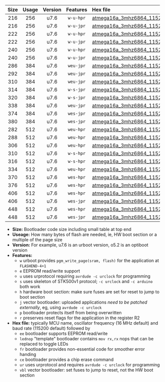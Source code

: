 |Size|Usage|Version|Features|Hex file|
|:-:|:-:|:-:|:-:|:--|
|216|256|u7.6|`w-u-hpr`|[atmega16a_3mhz6864_115200bps_ur.hex](https://raw.githubusercontent.com/stefanrueger/urboot/main/atmega16a_3mhz6864_115200bps_ur.hex)|
|216|256|u7.6|`w-u-jpr`|[atmega16a_3mhz6864_115200bps_ur_vbl.hex](https://raw.githubusercontent.com/stefanrueger/urboot/main/atmega16a_3mhz6864_115200bps_ur_vbl.hex)|
|222|256|u7.6|`w-u-hpr`|[atmega16a_3mhz6864_115200bps_lednop_ur.hex](https://raw.githubusercontent.com/stefanrueger/urboot/main/atmega16a_3mhz6864_115200bps_lednop_ur.hex)|
|222|256|u7.6|`w-u-jpr`|[atmega16a_3mhz6864_115200bps_lednop_ur_vbl.hex](https://raw.githubusercontent.com/stefanrueger/urboot/main/atmega16a_3mhz6864_115200bps_lednop_ur_vbl.hex)|
|240|256|u7.6|`w-u-hpr`|[atmega16a_3mhz6864_115200bps_lednop_fr_ur.hex](https://raw.githubusercontent.com/stefanrueger/urboot/main/atmega16a_3mhz6864_115200bps_lednop_fr_ur.hex)|
|240|256|u7.6|`w-u-jpr`|[atmega16a_3mhz6864_115200bps_lednop_fr_ur_vbl.hex](https://raw.githubusercontent.com/stefanrueger/urboot/main/atmega16a_3mhz6864_115200bps_lednop_fr_ur_vbl.hex)|
|286|384|u7.6|`weu-jpr`|[atmega16a_3mhz6864_115200bps_ee_ur_vbl.hex](https://raw.githubusercontent.com/stefanrueger/urboot/main/atmega16a_3mhz6864_115200bps_ee_ur_vbl.hex)|
|292|384|u7.6|`weu-jpr`|[atmega16a_3mhz6864_115200bps_ee_lednop_ur_vbl.hex](https://raw.githubusercontent.com/stefanrueger/urboot/main/atmega16a_3mhz6864_115200bps_ee_lednop_ur_vbl.hex)|
|310|384|u7.6|`weu-jpr`|[atmega16a_3mhz6864_115200bps_ee_lednop_fr_ur_vbl.hex](https://raw.githubusercontent.com/stefanrueger/urboot/main/atmega16a_3mhz6864_115200bps_ee_lednop_fr_ur_vbl.hex)|
|314|384|u7.6|`w-s-jpr`|[atmega16a_3mhz6864_115200bps_vbl.hex](https://raw.githubusercontent.com/stefanrueger/urboot/main/atmega16a_3mhz6864_115200bps_vbl.hex)|
|320|384|u7.6|`w-s-jpr`|[atmega16a_3mhz6864_115200bps_lednop_vbl.hex](https://raw.githubusercontent.com/stefanrueger/urboot/main/atmega16a_3mhz6864_115200bps_lednop_vbl.hex)|
|338|384|u7.6|`weu-jpr`|[atmega16a_3mhz6864_115200bps_ee_lednop_fr_ce_ur_vbl.hex](https://raw.githubusercontent.com/stefanrueger/urboot/main/atmega16a_3mhz6864_115200bps_ee_lednop_fr_ce_ur_vbl.hex)|
|374|384|u7.6|`wes-jpr`|[atmega16a_3mhz6864_115200bps_ee_vbl.hex](https://raw.githubusercontent.com/stefanrueger/urboot/main/atmega16a_3mhz6864_115200bps_ee_vbl.hex)|
|380|384|u7.6|`wes-jpr`|[atmega16a_3mhz6864_115200bps_ee_lednop_vbl.hex](https://raw.githubusercontent.com/stefanrueger/urboot/main/atmega16a_3mhz6864_115200bps_ee_lednop_vbl.hex)|
|282|512|u7.6|`weu-hpr`|[atmega16a_3mhz6864_115200bps_ee_ur.hex](https://raw.githubusercontent.com/stefanrueger/urboot/main/atmega16a_3mhz6864_115200bps_ee_ur.hex)|
|288|512|u7.6|`weu-hpr`|[atmega16a_3mhz6864_115200bps_ee_lednop_ur.hex](https://raw.githubusercontent.com/stefanrueger/urboot/main/atmega16a_3mhz6864_115200bps_ee_lednop_ur.hex)|
|306|512|u7.6|`weu-hpr`|[atmega16a_3mhz6864_115200bps_ee_lednop_fr_ur.hex](https://raw.githubusercontent.com/stefanrueger/urboot/main/atmega16a_3mhz6864_115200bps_ee_lednop_fr_ur.hex)|
|310|512|u7.6|`w-s-hpr`|[atmega16a_3mhz6864_115200bps.hex](https://raw.githubusercontent.com/stefanrueger/urboot/main/atmega16a_3mhz6864_115200bps.hex)|
|316|512|u7.6|`w-s-hpr`|[atmega16a_3mhz6864_115200bps_lednop.hex](https://raw.githubusercontent.com/stefanrueger/urboot/main/atmega16a_3mhz6864_115200bps_lednop.hex)|
|334|512|u7.6|`weu-hpr`|[atmega16a_3mhz6864_115200bps_ee_lednop_fr_ce_ur.hex](https://raw.githubusercontent.com/stefanrueger/urboot/main/atmega16a_3mhz6864_115200bps_ee_lednop_fr_ce_ur.hex)|
|370|512|u7.6|`wes-hpr`|[atmega16a_3mhz6864_115200bps_ee.hex](https://raw.githubusercontent.com/stefanrueger/urboot/main/atmega16a_3mhz6864_115200bps_ee.hex)|
|376|512|u7.6|`wes-hpr`|[atmega16a_3mhz6864_115200bps_ee_lednop.hex](https://raw.githubusercontent.com/stefanrueger/urboot/main/atmega16a_3mhz6864_115200bps_ee_lednop.hex)|
|406|512|u7.6|`wes-hpr`|[atmega16a_3mhz6864_115200bps_ee_lednop_fr.hex](https://raw.githubusercontent.com/stefanrueger/urboot/main/atmega16a_3mhz6864_115200bps_ee_lednop_fr.hex)|
|406|512|u7.6|`wes-jpr`|[atmega16a_3mhz6864_115200bps_ee_lednop_fr_vbl.hex](https://raw.githubusercontent.com/stefanrueger/urboot/main/atmega16a_3mhz6864_115200bps_ee_lednop_fr_vbl.hex)|
|448|512|u7.6|`wes-hpr`|[atmega16a_3mhz6864_115200bps_ee_lednop_fr_ce.hex](https://raw.githubusercontent.com/stefanrueger/urboot/main/atmega16a_3mhz6864_115200bps_ee_lednop_fr_ce.hex)|
|448|512|u7.6|`wes-jpr`|[atmega16a_3mhz6864_115200bps_ee_lednop_fr_ce_vbl.hex](https://raw.githubusercontent.com/stefanrueger/urboot/main/atmega16a_3mhz6864_115200bps_ee_lednop_fr_ce_vbl.hex)|

- **Size:** Bootloader code size including small table at top end
- **Useage:** How many bytes of flash are needed, ie, HW boot section or a multiple of the page size
- **Version:** For example, u7.6 is an urboot version, o5.2 is an optiboot version
- **Features:**
  + `w` urboot provides `pgm_write_page(sram, flash)` for the application at `FLASHEND-4+1`
  + `e` EEPROM read/write support
  + `u` uses urprotocol requiring `avrdude -c urclock` for programming
  + `s` uses skeleton of STK500v1 protocol; `-c urclock` and `-c arduino` both work
  + `h` hardware boot section: make sure fuses are set for reset to jump to boot section
  + `j` vector bootloader: uploaded applications *need to be patched externally*, eg, using `avrdude -c urclock`
  + `p` bootloader protects itself from being overwritten
  + `r` preserves reset flags for the application in the register R2
- **Hex file:** typically MCU name, oscillator frequency (16 MHz default) and baud rate (115200 default) followed by
  + `ee` bootloader supports EEPROM read/write
  + `lednop` "template" bootloader contains `mov rx,rx` nops that can be replaced to toggle LEDs
  + `fr` bootloader provides non-essential code for smoother error handing
  + `ce` bootloader provides a chip erase command
  + `ur` uses urprotocol and requires `avrdude -c urclock` for programming
  + `vbl` vector bootloader: set fuses to jump to reset, not the HW boot section
